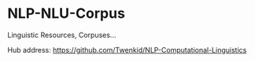 # NLP-NLU-Corpus
Linguistic Resources, Corpuses...

Hub address: https://github.com/Twenkid/NLP-Computational-Linguistics
